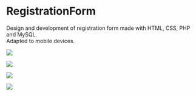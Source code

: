 # RegistrationForm

Design and development of registration form made with HTML, CSS, PHP and MySQL.<br/>
Adapted to mobile devices.

![](https://i.imgur.com/a0W3JFl.png)

![](https://i.imgur.com/D5INorN.jpg)

![](https://i.imgur.com/e5ODUvM.jpg)

![](https://i.imgur.com/U52umCO.png)


